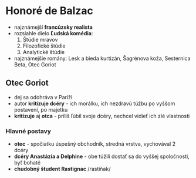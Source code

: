 # Honoré de Balzac
- najznámejší **francúzsky realista**
- rozsiahle dielo **Ľudská komédia**:
	1. Štúdie mravov
	2. Filozofické štúdie
	3. Analytické štúdie
- najznámejšie romány: Lesk a bieda kurtizán, Šagrénova koža, Sesternica Beta, Otec Goriot

## Otec Goriot
- dej sa odohráva v Paríži
- autor **kritizuje dcéry** - ich morálku, ich nezdravú túžbu po vyššom postavení, po majetku
- **kritizuje** aj **otca** - príliš ľúbil svoje dcéry, nechcel vidieť ich zlé vlastnosti

### Hlavné postavy
- **otec** - spočiatku úspešný obchodník, stredná vrstva, vychovával 2 dcéry
- **dcéry Anastázia a Delphine** - obe túžili dostať sa do vyššej spoločnosti, byť bohaté
- **chudobný študent Rastignac** /rastiňak/